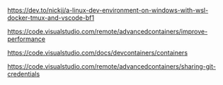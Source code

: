 https://dev.to/nickjj/a-linux-dev-environment-on-windows-with-wsl-docker-tmux-and-vscode-bf1

https://code.visualstudio.com/remote/advancedcontainers/improve-performance

https://code.visualstudio.com/docs/devcontainers/containers

https://code.visualstudio.com/remote/advancedcontainers/sharing-git-credentials